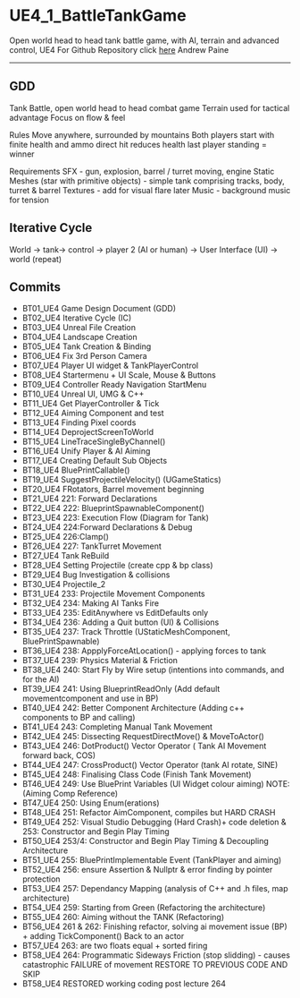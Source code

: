 # UE4_1_BattleTankGame
Open world head to head tank battle game, with AI, terrain and advanced control, UE4
For Github Repository click [here](https://github.com/chineseburn/UE4_1_BattleTank)
Andrew Paine

---
## GDD

Tank Battle, open world head to head combat game
Terrain used for tactical advantage
Focus on flow & feel

Rules
Move anywhere, surrounded by mountains
Both players start with finite health and ammo
direct hit reduces health
last player standing = winner

Requirements
SFX - gun, explosion, barrel / turret moving, engine
Static Meshes (star with primitive objects) - simple tank comprising tracks, body, turret & barrel
Textures - add for visual flare later
Music - background music for tension

## Iterative Cycle
World -> tank-> control -> player 2 (AI or human) -> User Interface (UI) -> world (repeat)

## Commits
* BT01_UE4 Game Design Document (GDD)
* BT02_UE4 Iterative Cycle (IC)
* BT03_UE4 Unreal File Creation
* BT04_UE4 Landscape Creation
* BT05_UE4 Tank Creation & Binding
* BT06_UE4 Fix 3rd Person Camera
* BT07_UE4 Player UI widget & TankPlayerControl
* BT08_UE4 Startermenu + UI Scale, Mouse & Buttons
* BT09_UE4 Controller Ready Navigation StartMenu
* BT10_UE4 Unreal UI, UMG & C++
* BT11_UE4 Get PlayerController & Tick
* BT12_UE4 Aiming Component and test
* BT13_UE4 Finding Pixel coords
* BT14_UE4 DeprojectScreenToWorld
* BT15_UE4 LineTraceSingleByChannel()
* BT16_UE4 Unify Player & AI Aiming
* BT17_UE4 Creating Default Sub Objects
* BT18_UE4 BluePrintCallable()
* BT19_UE4 SuggestProjectileVelocity() (UGameStatics)
* BT20_UE4 FRotators, Barrel movement beginning
* BT21_UE4 221: Forward Declarations
* BT22_UE4 222: BlueprintSpawnableComponent()
* BT23_UE4 223: Execution Flow (Diagram for Tank)
* BT24_UE4 224:Forward Declarations & Debug
* BT25_UE4 226:Clamp()
* BT26_UE4 227: TankTurret Movement
* BT27_UE4 Tank ReBuild
* BT28_UE4 Setting Projectile (create cpp & bp class)
* BT29_UE4 Bug Investigation & collisions
* BT30_UE4 Projectile_2
* BT31_UE4 233: Projectile Movement Components
* BT32_UE4 234: Making AI Tanks Fire
* BT33_UE4 235: EditAnywhere vs EditDefaults only
* BT34_UE4 236: Adding a Quit button (UI) & Collisions
* BT35_UE4 237: Track Throttle (UStaticMeshComponent, BluePrintSpawnable)
* BT36_UE4 238: AppplyForceAtLocation() - applying forces to tank
* BT37_UE4 239: Physics Material & Friction
* BT38_UE4 240: Start Fly by Wire setup (intentions into commands, and for the AI)
* BT39_UE4 241: Using BlueprintReadOnly (Add default movementcomponent and use in BP)   
* BT40_UE4 242: Better Component Architecture (Adding c++ components to BP and calling)
* BT41_UE4 243: Completing Manual Tank Movement
* BT42_UE4 245: Dissecting RequestDirectMove() & MoveToActor()
* BT43_UE4 246: DotProduct() Vector Operator ( Tank AI Movement forward back, COS)
* BT44_UE4 247: CrossProduct() Vector Operator (tank AI rotate, SINE)
* BT45_UE4 248: Finalising Class Code (Finish Tank Movement)
* BT46_UE4 249: Use BluePrint Variables (UI Widget colour aiming) NOTE: (Aiming Comp Reference)
* BT47_UE4 250: Using Enum(erations)
* BT48_UE4 251: Refactor AimComponent, compiles but HARD CRASH
* BT49_UE4 252: Visual Studio Debugging (Hard Crash)+ code deletion & 253: Constructor and Begin Play Timing
* BT50_UE4 253/4: Constructor and Begin Play Timing & Decoupling Architecture
* BT51_UE4 255: BluePrintImplementable Event (TankPlayer and aiming)
* BT52_UE4 256: ensure Assertion & Nullptr & error finding by pointer protection
* BT53_UE4 257: Dependancy Mapping (analysis of C++ and .h files, map architecture)
* BT54_UE4 259: Starting from Green (Refactoring the architecture)
* BT55_UE4 260: Aiming without the TANK (Refactoring)
* BT56_UE4 261 & 262: Finishing refactor, solving ai movement issue (BP) + adding TickComponent() Back to an actor
* BT57_UE4 263: are two floats equal + sorted firing
* BT58_UE4 264: Programmatic Sideways Friction (stop slidding) - causes catastrophic FAILURE of movement RESTORE TO PREVIOUS CODE AND SKIP
* BT58_UE4 RESTORED working coding post lecture 264